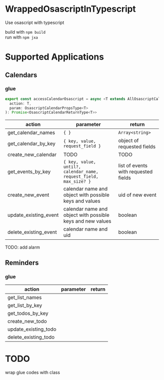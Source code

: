 # WrappedOsascriptInTypescript

Use osascript with typescript  

build with `npm build`  
run with `npm jxa`  

# Supported Applications

## Calendars

### glue
```typescript
export const accessCalendarOsascript = async <T extends AllOsascriptCalendarsAction>(
  action: T,
  param: OsascriptCalendarPropsType<T>
): Promise<OsascriptCalendarReturnType<T>>
```

| action | parameter | return |
| ------ | --------- | ------ |
| get_calendar_names | `{ }` | `Array<string>` |
| get_calendar_by_key | `{ key, value, request_field }` | object of requested fields |
| create_new_calendar | TODO | TODO |
| get_events_by_key | `{ key, value, until?, calendar_name, request_field, max_size? }` | list of events with requested fields |
| create_new_event | calendar name and object with possible keys and values | uid of new event |
| update_existing_event | calendar name and object with possible keys and new values | boolean |
| delete_existing_event | calendar name and uid | boolean |
TODO: add alarm


## Reminders

### glue

| action | parameter | return |
| ------ | --------- | ------ |
| get_list_names | | |
| get_list_by_key | | |
| get_todos_by_key | | |
| create_new_todo | | |
| update_existing_todo | | |
| delete_existing_todo | | |


# TODO

wrap glue codes with class
